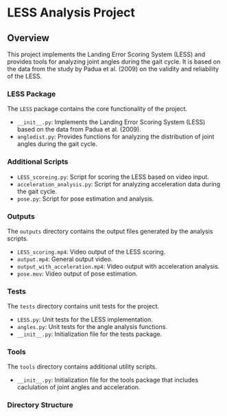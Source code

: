 # LESS Analysis Project

## Overview

This project implements the Landing Error Scoring System (LESS) and provides tools for analyzing joint angles during the gait cycle. It is based on the data from the study by Padua et al. (2009) on the validity and reliability of the LESS.

### LESS Package

The `LESS` package contains the core functionality of the project.

- `__init__.py`: Implements the Landing Error Scoring System (LESS) based on the data from Padua et al. (2009).
- `angledist.py`: Provides functions for analyzing the distribution of joint angles during the gait cycle.

### Additional Scripts

- `LESS_scoreing.py`: Script for scoring the LESS based on video input.
- `acceleration_analysis.py`: Script for analyzing acceleration data during the gait cycle.
- `pose.py`: Script for pose estimation and analysis.

### Outputs

The `outputs` directory contains the output files generated by the analysis scripts.

- `LESS_scoring.mp4`: Video output of the LESS scoring.
- `output.mp4`: General output video.
- `output_with_acceleration.mp4`: Video output with acceleration analysis.
- `pose.mov`: Video output of pose estimation.

### Tests

The `tests` directory contains unit tests for the project.

- `LESS.py`: Unit tests for the LESS implementation.
- `angles.py`: Unit tests for the angle analysis functions.
- `__init__.py`: Initialization file for the tests package.

### Tools

The `tools` directory contains additional utility scripts.

- `__init__.py`: Initialization file for the tools package that includes caclulation of joint angles and acceleration.

### Directory Structure
